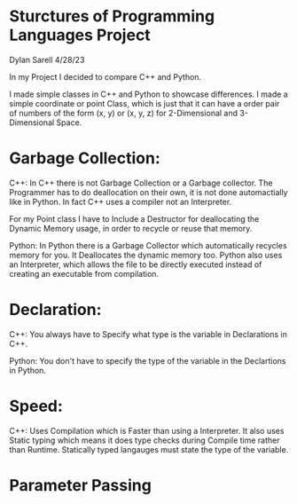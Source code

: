 # Sturctures of Programming Languages Project
Dylan Sarell
4/28/23

In my Project I decided to compare C++ and Python. 

I made simple classes in C++ and Python to showcase differences. I made a simple coordinate or point Class, which is just that it can have a order pair of numbers of the form (x, y) or (x, y, z) for 2-Dimensional and 3-Dimensional Space. 

# Garbage Collection:
C++: In C++ there is not Garbage Collection or a Garbage collector. The Programmer has to do deallocation on their own, it is not done automactially like in Python. In fact C++ uses a compiler not an Interpreter. 

For my Point class I have to Include a Destructor for deallocating the Dynamic Memory usage, in order to recycle or reuse that memory.

Python: In Python there is a Garbage Collector which automatically recycles memory for you. It Deallocates the dynamic memory too. Python also uses an Interpreter, which allows the file to be directly executed instead of creating an executable from compilation. 

# Declaration:
C++: You always have to Specify what type is the variable in Declarations in C++. 

Python: You don't have to specify the type of the variable in the Declartions in Python. 

# Speed:
C++: Uses Compilation which is Faster than using a Interpreter. It also uses Static typing which means it does type checks during Compile time rather than Runtime. Statically typed langauges must state the type of the variable. 

# Parameter Passing
